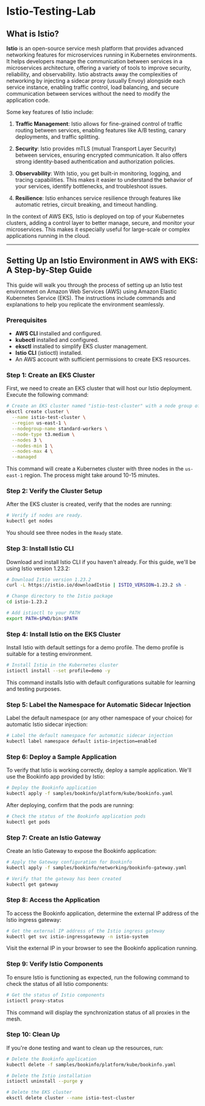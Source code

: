 # Istio-Testing-Lab

## What is Istio?

**Istio** is an open-source service mesh platform that provides advanced networking features for microservices running in Kubernetes environments. It helps developers manage the communication between services in a microservices architecture, offering a variety of tools to improve security, reliability, and observability. Istio abstracts away the complexities of networking by injecting a sidecar proxy (usually Envoy) alongside each service instance, enabling traffic control, load balancing, and secure communication between services without the need to modify the application code.

Some key features of Istio include:

1. **Traffic Management**: Istio allows for fine-grained control of traffic routing between services, enabling features like A/B testing, canary deployments, and traffic splitting.
   
2. **Security**: Istio provides mTLS (mutual Transport Layer Security) between services, ensuring encrypted communication. It also offers strong identity-based authentication and authorization policies.
   
3. **Observability**: With Istio, you get built-in monitoring, logging, and tracing capabilities. This makes it easier to understand the behavior of your services, identify bottlenecks, and troubleshoot issues.
   
4. **Resilience**: Istio enhances service resilience through features like automatic retries, circuit breaking, and timeout handling.

In the context of AWS EKS, Istio is deployed on top of your Kubernetes clusters, adding a control layer to better manage, secure, and monitor your microservices. This makes it especially useful for large-scale or complex applications running in the cloud.

---

## Setting Up an Istio Environment in AWS with EKS: A Step-by-Step Guide

This guide will walk you through the process of setting up an Istio test environment on Amazon Web Services (AWS) using Amazon Elastic Kubernetes Service (EKS). The instructions include commands and explanations to help you replicate the environment seamlessly.

### Prerequisites
- **AWS CLI** installed and configured.
- **kubectl** installed and configured.
- **eksctl** installed to simplify EKS cluster management.
- **Istio CLI** (istioctl) installed.
- An AWS account with sufficient permissions to create EKS resources.

### Step 1: Create an EKS Cluster
First, we need to create an EKS cluster that will host our Istio deployment. Execute the following command:

```bash
# Create an EKS cluster named "istio-test-cluster" with a node group of 3 nodes.
eksctl create cluster \
  --name istio-test-cluster \
  --region us-east-1 \
  --nodegroup-name standard-workers \
  --node-type t3.medium \
  --nodes 3 \
  --nodes-min 1 \
  --nodes-max 4 \
  --managed
```

This command will create a Kubernetes cluster with three nodes in the `us-east-1` region. The process might take around 10-15 minutes.

### Step 2: Verify the Cluster Setup
After the EKS cluster is created, verify that the nodes are running:

```bash
# Verify if nodes are ready.
kubectl get nodes
```

You should see three nodes in the `Ready` state.

### Step 3: Install Istio CLI
Download and install Istio CLI if you haven't already. For this guide, we'll be using Istio version 1.23.2:

```bash
# Download Istio version 1.23.2
curl -L https://istio.io/downloadIstio | ISTIO_VERSION=1.23.2 sh -

# Change directory to the Istio package
cd istio-1.23.2

# Add istioctl to your PATH
export PATH=$PWD/bin:$PATH
```

### Step 4: Install Istio on the EKS Cluster
Install Istio with default settings for a demo profile. The demo profile is suitable for a testing environment.

```bash
# Install Istio in the Kubernetes cluster
istioctl install --set profile=demo -y
```

This command installs Istio with default configurations suitable for learning and testing purposes.

### Step 5: Label the Namespace for Automatic Sidecar Injection
Label the default namespace (or any other namespace of your choice) for automatic Istio sidecar injection:

```bash
# Label the default namespace for automatic sidecar injection
kubectl label namespace default istio-injection=enabled
```

### Step 6: Deploy a Sample Application
To verify that Istio is working correctly, deploy a sample application. We'll use the Bookinfo app provided by Istio:

```bash
# Deploy the Bookinfo application
kubectl apply -f samples/bookinfo/platform/kube/bookinfo.yaml
```

After deploying, confirm that the pods are running:

```bash
# Check the status of the Bookinfo application pods
kubectl get pods
```

### Step 7: Create an Istio Gateway
Create an Istio Gateway to expose the Bookinfo application:

```bash
# Apply the Gateway configuration for Bookinfo
kubectl apply -f samples/bookinfo/networking/bookinfo-gateway.yaml

# Verify that the gateway has been created
kubectl get gateway
```

### Step 8: Access the Application
To access the Bookinfo application, determine the external IP address of the Istio ingress gateway:

```bash
# Get the external IP address of the Istio ingress gateway
kubectl get svc istio-ingressgateway -n istio-system
```

Visit the external IP in your browser to see the Bookinfo application running.

### Step 9: Verify Istio Components
To ensure Istio is functioning as expected, run the following command to check the status of all Istio components:

```bash
# Get the status of Istio components
istioctl proxy-status
```

This command will display the synchronization status of all proxies in the mesh.

### Step 10: Clean Up
If you're done testing and want to clean up the resources, run:

```bash
# Delete the Bookinfo application
kubectl delete -f samples/bookinfo/platform/kube/bookinfo.yaml

# Delete the Istio installation
istioctl uninstall --purge y

# Delete the EKS cluster
eksctl delete cluster --name istio-test-cluster
```
